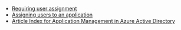 - [Requiring user assignment](../articles/active-directory/active-directory-applications-guiding-developers-requiring-user-assignment.md)
- [Assigning users to an application](../articles/active-directory/active-directory-applications-guiding-developers-assigning-users.md)
- [Article Index for Application Management in Azure Active Directory](../articles/active-directory/active-directory-apps-index.md)

